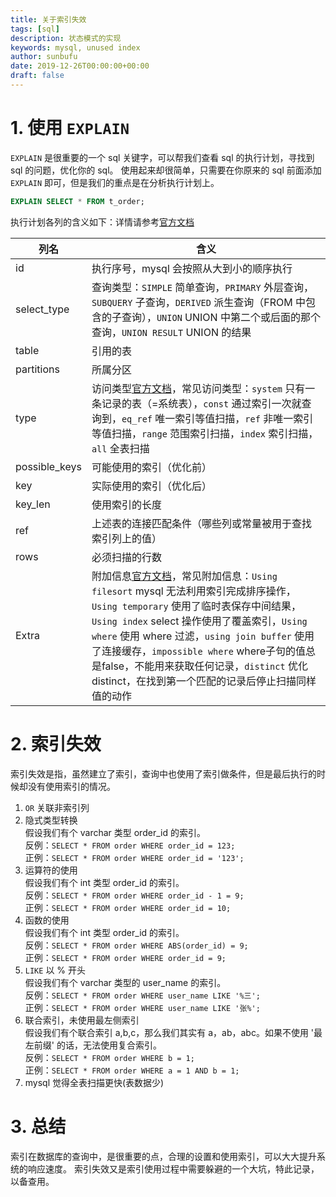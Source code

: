 ```yaml
---
title: 关于索引失效
tags: [sql]
description: 状态模式的实现
keywords: mysql, unused index
author: sunbufu
date: 2019-12-26T00:00:00+00:00
draft: false
---
```


# 1. 使用 `EXPLAIN`
`EXPLAIN` 是很重要的一个 sql 关键字，可以帮我们查看 sql 的执行计划，寻找到 sql 的问题，优化你的 sql。 
使用起来却很简单，只需要在你原来的 sql 前面添加 `EXPLAIN` 即可，但是我们的重点是在分析执行计划上。
```sql
EXPLAIN SELECT * FROM t_order;
```
执行计划各列的含义如下：详情请参考[官方文档](https://dev.mysql.com/doc/refman/8.0/en/explain-output.html)

| 列名 | 含义 |
|----|----|
| id | 执行序号，mysql 会按照从大到小的顺序执行 |
| select_type | 查询类型：`SIMPLE` 简单查询，`PRIMARY` 外层查询，`SUBQUERY` 子查询，`DERIVED` 派生查询（FROM 中包含的子查询），`UNION` UNION 中第二个或后面的那个查询，`UNION RESULT` UNION 的结果 |
| table | 引用的表 |
| partitions | 所属分区 |
| type | 访问类型[官方文档](https://dev.mysql.com/doc/refman/8.0/en/explain-output.html#explain-join-types)，常见访问类型：`system` 只有一条记录的表（=系统表），`const` 通过索引一次就查询到，`eq_ref` 唯一索引等值扫描，`ref` 非唯一索引等值扫描，`range` 范围索引扫描，`index` 索引扫描，`all` 全表扫描 |
| possible_keys | 可能使用的索引（优化前） |
| key | 实际使用的索引（优化后） |
| key_len | 使用索引的长度 |
| ref | 上述表的连接匹配条件（哪些列或常量被用于查找索引列上的值） |
| rows | 必须扫描的行数 |
| Extra | 附加信息[官方文档](https://dev.mysql.com/doc/refman/8.0/en/explain-output.html#explain-extra-information)，常见附加信息：`Using filesort` mysql 无法利用索引完成排序操作，`Using temporary` 使用了临时表保存中间结果，`Using index` select 操作使用了覆盖索引，`Using where` 使用 where 过滤，`using join buffer` 使用了连接缓存，`impossible where` where子句的值总是false，不能用来获取任何记录，`distinct` 优化 distinct，在找到第一个匹配的记录后停止扫描同样值的动作 |

# 2. 索引失效

索引失效是指，虽然建立了索引，查询中也使用了索引做条件，但是最后执行的时候却没有使用索引的情况。

1. `OR` 关联非索引列  
2. 隐式类型转换  
   假设我们有个 varchar 类型 order_id 的索引。  
   反例：`SELECT * FROM order WHERE order_id = 123;`  
   正例：`SELECT * FROM order WHERE order_id = '123';`  
3. 运算符的使用  
   假设我们有个 int 类型 order_id 的索引。  
   反例：`SELECT * FROM order WHERE order_id - 1 = 9;`  
   正例：`SELECT * FROM order WHERE order_id = 10;`  
4. 函数的使用  
   假设我们有个 int 类型 order_id 的索引。  
   反例：`SELECT * FROM order WHERE ABS(order_id) = 9;`  
   正例：`SELECT * FROM order WHERE order_id = 9;`  
5. `LIKE` 以 % 开头  
   假设我们有个 varchar 类型的 user_name 的索引。  
   反例：`SELECT * FROM order WHERE user_name LIKE '%三';`  
   正例：`SELECT * FROM order WHERE user_name LIKE '张%';`  
6. 联合索引，未使用最左侧索引  
   假设我们有个联合索引 a,b,c，那么我们其实有 a，ab，abc。如果不使用 '最左前缀' 的话，无法使用复合索引。  
   反例：`SELECT * FROM order WHERE b = 1;`  
   正例：`SELECT * FROM order WHERE a = 1 AND b = 1;`  
7. mysql 觉得全表扫描更快(表数据少)

# 3. 总结

索引在数据库的查询中，是很重要的点，合理的设置和使用索引，可以大大提升系统的响应速度。
索引失效又是索引使用过程中需要躲避的一个大坑，特此记录，以备查用。